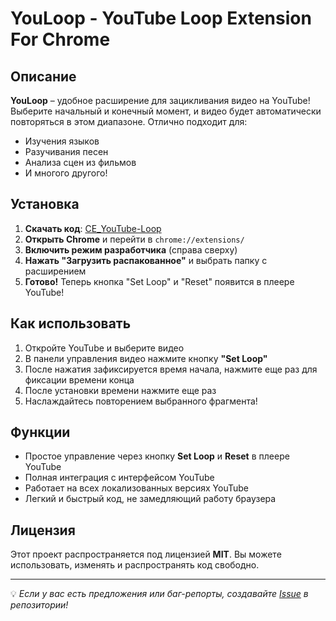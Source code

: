 # YouLoop - YouTube Loop Extension For Chrome

## Описание
**YouLoop** – удобное расширение для зацикливания видео на YouTube! Выберите начальный и конечный момент, и видео будет автоматически повторяться в этом диапазоне. Отлично подходит для:
- Изучения языков 
- Разучивания песен
- Анализа сцен из фильмов
- И многого другого!

## Установка
1. **Скачать код**: [CE_YouTube-Loop](https://github.com/Lognix/CE_YouTube-Loop) 
2. **Открыть Chrome** и перейти в `chrome://extensions/`
3. **Включить режим разработчика** (справа сверху)
4. **Нажать "Загрузить распакованное"** и выбрать папку с расширением
5. **Готово!** Теперь кнопка "Set Loop" и "Reset" появится в плеере YouTube!

## Как использовать
1. Откройте YouTube и выберите видео 
2. В панели управления видео нажмите кнопку **"Set Loop"** 
3. После нажатия зафиксируется время начала, нажмите еще раз для фиксации времени конца
4. После установки времени нажмите еще раз 
5. Наслаждайтесь повторением выбранного фрагмента! 

## Функции
- Простое управление через кнопку **Set Loop** и **Reset** в плеере YouTube
- Полная интеграция с интерфейсом YouTube
- Работает на всех локализованных версиях YouTube
- Легкий и быстрый код, не замедляющий работу браузера

## Лицензия
Этот проект распространяется под лицензией **MIT**. Вы можете использовать, изменять и распространять код свободно.

---
💡 *Если у вас есть предложения или баг-репорты, создавайте [Issue](#) в репозитории!*

